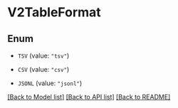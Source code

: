 # V2TableFormat

## Enum


* `TSV` (value: `"tsv"`)

* `CSV` (value: `"csv"`)

* `JSONL` (value: `"jsonl"`)


[[Back to Model list]](../README.md#documentation-for-models) [[Back to API list]](../README.md#documentation-for-api-endpoints) [[Back to README]](../README.md)


